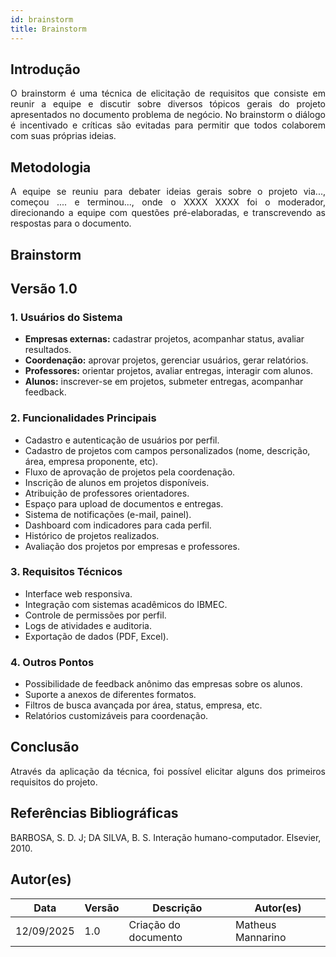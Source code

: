 ```yaml
---
id: brainstorm
title: Brainstorm
---
```

 
## Introdução
<p align = "justify">
O brainstorm é uma técnica de elicitação de requisitos que consiste em reunir a equipe e discutir sobre diversos tópicos gerais do projeto apresentados no documento problema de negócio. No brainstorm o diálogo é incentivado e críticas são evitadas para permitir que todos colaborem com suas próprias ideias.
</p>
 
## Metodologia
<p align = "justify">
A equipe se reuniu para debater ideias gerais sobre o projeto via..., começou .... e terminou..., onde o XXXX XXXX foi o moderador, direcionando a equipe com questões pré-elaboradas, e transcrevendo as respostas para o documento.
</p>
 
## Brainstorm
 
## Versão 1.0

### 1. Usuários do Sistema
- **Empresas externas:** cadastrar projetos, acompanhar status, avaliar resultados.
- **Coordenação:** aprovar projetos, gerenciar usuários, gerar relatórios.
- **Professores:** orientar projetos, avaliar entregas, interagir com alunos.
- **Alunos:** inscrever-se em projetos, submeter entregas, acompanhar feedback.

### 2. Funcionalidades Principais
- Cadastro e autenticação de usuários por perfil.
- Cadastro de projetos com campos personalizados (nome, descrição, área, empresa proponente, etc).
- Fluxo de aprovação de projetos pela coordenação.
- Inscrição de alunos em projetos disponíveis.
- Atribuição de professores orientadores.
- Espaço para upload de documentos e entregas.
- Sistema de notificações (e-mail, painel).
- Dashboard com indicadores para cada perfil.
- Histórico de projetos realizados.
- Avaliação dos projetos por empresas e professores.

### 3. Requisitos Técnicos
- Interface web responsiva.
- Integração com sistemas acadêmicos do IBMEC.
- Controle de permissões por perfil.
- Logs de atividades e auditoria.
- Exportação de dados (PDF, Excel).

### 4. Outros Pontos
- Possibilidade de feedback anônimo das empresas sobre os alunos.
- Suporte a anexos de diferentes formatos.
- Filtros de busca avançada por área, status, empresa, etc.
- Relatórios customizáveis para coordenação.
 
## Conclusão
<p align = "justify">
Através da aplicação da técnica, foi possível elicitar alguns dos primeiros requisitos do projeto.
</p>

## Referências Bibliográficas
 
BARBOSA, S. D. J; DA SILVA, B. S. Interação humano-computador. Elsevier, 2010.
 
 
## Autor(es)
| Data | Versão | Descrição | Autor(es) |
| -- | -- | -- | -- |
| 12/09/2025 | 1.0 | Criação do documento |Matheus Mannarino|
